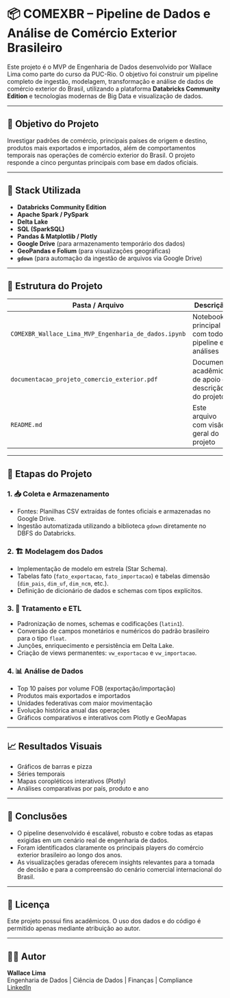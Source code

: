 # 📦 COMEXBR – Pipeline de Dados e Análise de Comércio Exterior Brasileiro

Este projeto é o MVP de Engenharia de Dados desenvolvido por Wallace Lima como parte do curso da PUC-Rio. O objetivo foi construir um pipeline completo de ingestão, modelagem, transformação e análise de dados de comércio exterior do Brasil, utilizando a plataforma **Databricks Community Edition** e tecnologias modernas de Big Data e visualização de dados.

---

## 🧠 Objetivo do Projeto

Investigar padrões de comércio, principais países de origem e destino, produtos mais exportados e importados, além de comportamentos temporais nas operações de comércio exterior do Brasil. O projeto responde a cinco perguntas principais com base em dados oficiais.

---

## 🚀 Stack Utilizada

- **Databricks Community Edition**
- **Apache Spark / PySpark**
- **Delta Lake**
- **SQL (SparkSQL)**
- **Pandas & Matplotlib / Plotly**
- **Google Drive** (para armazenamento temporário dos dados)
- **GeoPandas e Folium** (para visualizações geográficas)
- **`gdown`** (para automação da ingestão de arquivos via Google Drive)

---

## 📂 Estrutura do Projeto

| Pasta / Arquivo                                       | Descrição                                                            |
|--------------------------------------------------------|----------------------------------------------------------------------|
| `COMEXBR_Wallace_Lima_MVP_Engenharia_de_dados.ipynb`   | Notebook principal com todo o pipeline e análises                   |
| `documentacao_projeto_comercio_exterior.pdf`           | Documento acadêmico de apoio e descrição do projeto                 |
| `README.md`                                            | Este arquivo com visão geral do projeto                             |

---

## 🔄 Etapas do Projeto

### 1. 📥 Coleta e Armazenamento
- Fontes: Planilhas CSV extraídas de fontes oficiais e armazenadas no Google Drive.
- Ingestão automatizada utilizando a biblioteca `gdown` diretamente no DBFS do Databricks.

### 2. 🏗️ Modelagem dos Dados
- Implementação de modelo em estrela (Star Schema).
- Tabelas fato (`fato_exportacao`, `fato_importacao`) e tabelas dimensão (`dim_pais`, `dim_uf`, `dim_ncm`, etc.).
- Definição de dicionário de dados e schemas com tipos explícitos.

### 3. 🧼 Tratamento e ETL
- Padronização de nomes, schemas e codificações (`latin1`).
- Conversão de campos monetários e numéricos do padrão brasileiro para o tipo `float`.
- Junções, enriquecimento e persistência em Delta Lake.
- Criação de views permanentes: `vw_exportacao` e `vw_importacao`.

### 4. 📊 Análise de Dados
- Top 10 países por volume FOB (exportação/importação)
- Produtos mais exportados e importados
- Unidades federativas com maior movimentação
- Evolução histórica anual das operações
- Gráficos comparativos e interativos com Plotly e GeoMapas

---

## 📈 Resultados Visuais

- Gráficos de barras e pizza
- Séries temporais
- Mapas coropléticos interativos (Plotly)
- Análises comparativas por país, produto e ano

---

## 💬 Conclusões

- O pipeline desenvolvido é escalável, robusto e cobre todas as etapas exigidas em um cenário real de engenharia de dados.
- Foram identificados claramente os principais players do comércio exterior brasileiro ao longo dos anos.
- As visualizações geradas oferecem insights relevantes para a tomada de decisão e para a compreensão do cenário comercial internacional do Brasil.

---

## 📄 Licença

Este projeto possui fins acadêmicos. O uso dos dados e do código é permitido apenas mediante atribuição ao autor.

---

## 👨‍💻 Autor

**Wallace Lima**  
Engenharia de Dados | Ciência de Dados | Finanças | Compliance  
[LinkedIn](https://www.linkedin.com/in/wallacelima17/)
